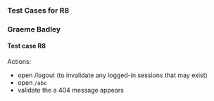 ### Test Cases for R8
### Graeme Badley

#### Test case R8

Actions:

- open /logout (to invalidate any logged-in sessions that may exist)
- open `/abc`
- validate the a 404 message appears 